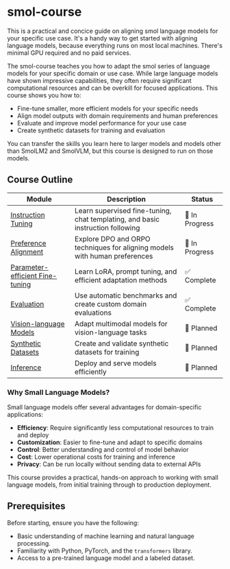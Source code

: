 # smol-course

This is a practical and concice guide on aligning smol language models for your specific use case. It's a handy way to get started with aligning language models, because everything runs on most local machines. There's minimal GPU required and no paid services.

The smol-course teaches you how to adapt the smol series of language models for your specific domain or use case. While large language models  have shown impressive capabilities, they often require significant computational resources and can be overkill for focused applications. This course shows you how to:

- Fine-tune smaller, more efficient models for your specific needs
- Align model outputs with domain requirements and human preferences  
- Evaluate and improve model performance for your use case
- Create synthetic datasets for training and evaluation

You can transfer the skills you learn here to larger models and models other than SmolLM2 and SmolVLM, but this course is designed to run on those models.

## Course Outline

| Module | Description | Status |
|--------|-------------|--------|
| [Instruction Tuning](./1_instruction_tuning) | Learn supervised fine-tuning, chat templating, and basic instruction following | 🚧 In Progress |
| [Preference Alignment](./2_preference_alignment) | Explore DPO and ORPO techniques for aligning models with human preferences | 🚧 In Progress |
| [Parameter-efficient Fine-tuning](./3_parameter_efficient_finetuning) | Learn LoRA, prompt tuning, and efficient adaptation methods | ✅ Complete |
| [Evaluation](./4_evaluation) | Use automatic benchmarks and create custom domain evaluations | ✅ Complete |
| [Vision-language Models](./5_vision_language_models) | Adapt multimodal models for vision-language tasks | 📝 Planned |
| [Synthetic Datasets](./6_synthetic_datasets) | Create and validate synthetic datasets for training | 📝 Planned |
| [Inference](./7_inference) | Deploy and serve models efficiently | 📝 Planned |

### Why Small Language Models?

Small language models offer several advantages for domain-specific applications:

- **Efficiency**: Require significantly less computational resources to train and deploy
- **Customization**: Easier to fine-tune and adapt to specific domains
- **Control**: Better understanding and control of model behavior
- **Cost**: Lower operational costs for training and inference
- **Privacy**: Can be run locally without sending data to external APIs

This course provides a practical, hands-on approach to working with small language models, from initial training through to production deployment.

## Prerequisites

Before starting, ensure you have the following:
- Basic understanding of machine learning and natural language processing.
- Familiarity with Python, PyTorch, and the `transformers` library.
- Access to a pre-trained language model and a labeled dataset.